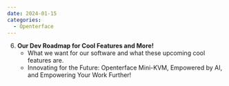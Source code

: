```yaml
---
date: 2024-01-15
categories:
  - Openterface
---
```


6. **Our Dev Roadmap for Cool Features and More!**
   - What we want for our software and what these upcoming cool features are.
   - Innovating for the Future: Openterface Mini-KVM, Empowered by AI, and Empowering Your Work Further!